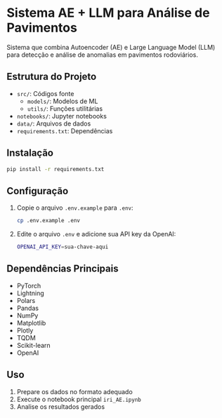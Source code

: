 # Sistema AE + LLM para Análise de Pavimentos

Sistema que combina Autoencoder (AE) e Large Language Model (LLM) para detecção e análise de anomalias em pavimentos rodoviários.

## Estrutura do Projeto
- `src/`: Códigos fonte
  - `models/`: Modelos de ML
  - `utils/`: Funções utilitárias
- `notebooks/`: Jupyter notebooks
- `data/`: Arquivos de dados
- `requirements.txt`: Dependências

## Instalação
```bash
pip install -r requirements.txt
```


## Configuração

1. Copie o arquivo `.env.example` para `.env`:
    ```bash
    cp .env.example .env
    ```
2. Edite o arquivo `.env` e adicione sua API key da OpenAI:
    ```bash
    OPENAI_API_KEY=sua-chave-aqui
    ```

## Dependências Principais
- PyTorch
- Lightning
- Polars
- Pandas
- NumPy
- Matplotlib
- Plotly
- TQDM
- Scikit-learn
- OpenAI


## Uso
1. Prepare os dados no formato adequado
2. Execute o notebook principal `iri_AE.ipynb`
3. Analise os resultados gerados



